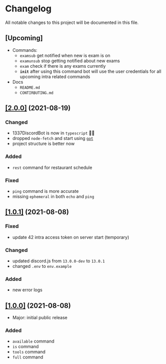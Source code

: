 # Changelog
All notable changes to this project will be documented in this file.
## [Upcoming]
* Commands:
	* `examsub`  get notified when new is exam is on
	* `examunsub` stop getting notified about new exams
	* `exam` check if there is any exams currently
	* **`init`** after using this command bot will use the user credentials for all upcoming intra related commands
* Docs
	* `README.md`
	* `CONTIRBUTING.md`

## [[2.0.0]](https://github.com/estarossa0/1337DiscordBot/tags) (2021-08-19)
### Changed
* 1337DiscordBot is now in `typescript` 🎉✨
* dropped `node-fetch` and start using [`got`](https://github.com/sindresorhus/got)
* project structure is better now
### Added
* `rest` command for restaurant schedule
### Fixed
* `ping` command is more accurate
* missing `ephemeral` in both `echo` and `ping`

## [[1.0.1]](https://github.com/estarossa0/1337DiscordBot/tags) (2021-08-08)
### Fixed
* update 42 intra access token on server start (temporary)
### Changed
* updated discord.js from `13.0.0-dev` to `13.0.1`
* changed `.env` to `env.example`
### Added
* new error logs

## [[1.0.0]](https://github.com/estarossa0/1337DiscordBot/tags) (2021-08-08)
* Major: initial public release
### Added
* `available` command
* `is` command
* `tools` command
* `full` command